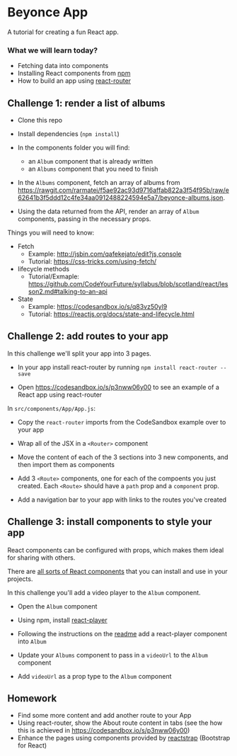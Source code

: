 # Beyonce App

A tutorial for creating a fun React app.

### What we will learn today?

- Fetching data into components
- Installing React components from [npm](https://www.npmjs.com/search?q=react)
- How to build an app using [react-router](https://www.npmjs.com/package/react-router)

## Challenge 1: render a list of albums

- Clone this repo

- Install dependencies (`npm install`)

- In the components folder you will find:
    - an `Album` component that is already written
    - an `Albums` component that you need to finish

- In the `Albums` component, fetch an array of albums from https://rawgit.com/rarmatei/f5ae92ac93d9716affab822a3f54f95b/raw/e62641b3f5ddd12c4fe34aa0912488224594e5a7/beyonce-albums.json.

- Using the data returned from the API, render an array of `Album` components, passing in the necessary props.

Things you will need to know:
- Fetch
  - Example: http://jsbin.com/qafekejato/edit?js,console  
  - Tutorial: https://css-tricks.com/using-fetch/
- lifecycle methods
  - Tutorial/Exmaple: https://github.com/CodeYourFuture/syllabus/blob/scotland/react/lesson2.md#talking-to-an-api
- State
  - Example: https://codesandbox.io/s/q83vz50yl9
  - Tutorial: https://reactjs.org/docs/state-and-lifecycle.html


## Challenge 2: add routes to your app

In this challenge we'll split your app into 3 pages.

- In your app install react-router by running `npm install react-router --save`

- Open https://codesandbox.io/s/p3nww06y00 to see an example of a React app using react-router

In `src/components/App/App.js`:

- Copy the `react-router` imports from the CodeSandbox example over to your app

- Wrap all of the JSX in a `<Router>` component

- Move the content of each of the 3 sections into 3 new components, and then import them as components

- Add 3 `<Route>` components, one for each of the compoents you just created. Each `<Route>` should have a `path` prop and a `component` prop.

- Add a navigation bar to your app with links to the routes you've created


## Challenge 3: install components to style your app

React components can be configured with props, which makes them ideal for sharing with others.

There are [all sorts of React components](https://github.com/brillout/awesome-react-components#ui-components) that you can install and use in your projects.

In this challenge you'll add a video player to the `Album` component.

- Open the `Album` component

- Using npm, install [react-player](https://www.npmjs.com/package/react-player)

- Following the instructions on the [readme](https://www.npmjs.com/package/react-player) add a react-player component into `Album`

- Update your `Albums` component to pass in a `videoUrl` to the `Album` component

- Add `videoUrl` as a prop type to the `Album` component

## Homework

- Find some more content and add another route to your App
- Using react-router, show the About route content in tabs (see the how this is achieved in https://codesandbox.io/s/p3nww06y00)
- Enhance the pages using components provided by [reactstrap](https://reactstrap.github.io/) (Bootstrap for React)
